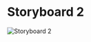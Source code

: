 # Storyboard 2

![Storyboard 2](https://user-images.githubusercontent.com/61631420/147834435-f30096df-5b04-4b51-8952-9acf3cbb7cd3.jpeg)
